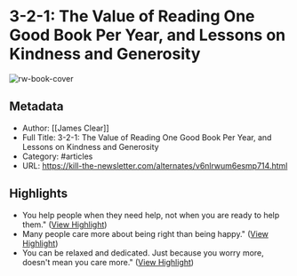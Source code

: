 # 3-2-1: The Value of Reading One Good Book Per Year, and Lessons on Kindness and Generosity

![rw-book-cover](https://kill-the-newsletter.com/favicon-32x32.png)

## Metadata
- Author: [[James Clear]]
- Full Title: 3-2-1: The Value of Reading One Good Book Per Year, and Lessons on Kindness and Generosity
- Category: #articles
- URL: https://kill-the-newsletter.com/alternates/v6nlrwum6esmp714.html

## Highlights
- You help people when they need help, not when you are ready to help them." ([View Highlight](https://read.readwise.io/read/01h31510nhbhqtp97fxf8qcftt))
- Many people care more about being right than being happy." ([View Highlight](https://read.readwise.io/read/01h315165xzjy7tgw8b90tjfrp))
- You can be relaxed and dedicated. Just because you worry more, doesn't mean you care more." ([View Highlight](https://read.readwise.io/read/01h3151ce4pbx0gycsbfm8d9yh))
